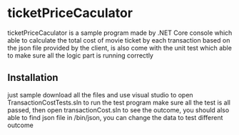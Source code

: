 # ticketPriceCaculator

ticketPriceCaculator is a sample program made by .NET Core console which able to calculate the total cost of movie ticket by each transaction based on the json file provided by the client,
is also come with the unit test which able to make sure all the logic part is running correctly

## Installation

just sample download all the files and use visual studio to open TransactionCostTests.sln to run the test program make sure all the test is all passed, then open transactionCost.sln to see the outcome, you should also able to find json file in /bin/json, you can change the data to test different outcome

